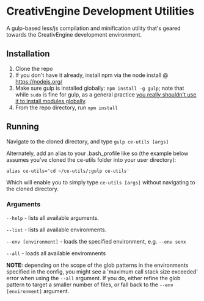 # CreativEngine Development Utilities

A gulp-based less/js compilation and minification utility that's geared towards the CreativEngine development environment.

## Installation

1. Clone the repo
2. If you don't have it already, install npm via the node install @ https://nodejs.org/
3. Make sure gulp is installed globally: `npm install -g gulp`; note that while `sudo` is fine for gulp, as a general practice [you really shouldn't use it to install modules globally](https://docs.npmjs.com/getting-started/fixing-npm-permissions).
4. From the repo directory, run `npm install`

## Running

Navigate to the cloned directory, and type `gulp ce-utils [args]`

Alternately, add an alias to your .bash_profile like so (the example below assumes you've cloned the ce-utils folder into your user directory):

`alias ce-utils='cd ~/ce-utils/;gulp ce-utils'`

Which will enable you to simply type `ce-utils [args]` without navigating to the cloned directory.

### Arguments

`--help` - lists all available arguments.

`--list` - lists all available environments.

`--env [environment]` - loads the specified environment, e.g. `--env senx`

`--all` - loads all available enviromnents

**NOTE:** depending on the scope of the glob patterns in the environments specified in the config, you might see a 'maximum call stack size exceeded' error when using the `--all` argument. If you do, either refine the glob pattern to target a smaller number of files, or fall back to the `--env [environment]` argument.
